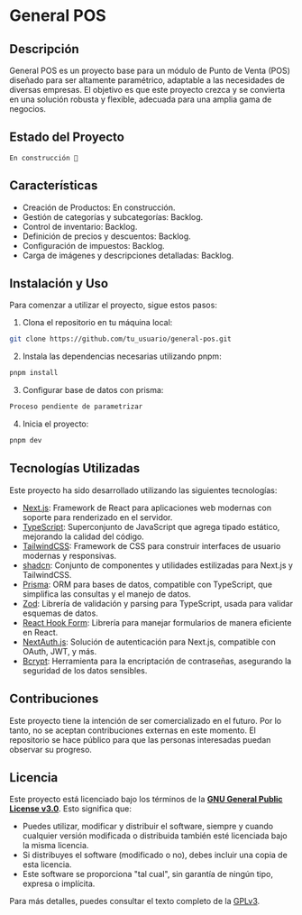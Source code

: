 # General POS

## Descripción

General POS es un proyecto base para un módulo de Punto de Venta (POS) diseñado para ser altamente paramétrico, adaptable a las necesidades de diversas empresas. El objetivo es que este proyecto crezca y se convierta en una solución robusta y flexible, adecuada para una amplia gama de negocios.

## Estado del Proyecto

`En construcción 🚧 `

## Características

- Creación de Productos: En construcción.
- Gestión de categorías y subcategorías: Backlog.
- Control de inventario: Backlog.
- Definición de precios y descuentos: Backlog.
- Configuración de impuestos: Backlog.
- Carga de imágenes y descripciones detalladas: Backlog.

## Instalación y Uso

Para comenzar a utilizar el proyecto, sigue estos pasos:

1. Clona el repositorio en tu máquina local:

```bash
git clone https://github.com/tu_usuario/general-pos.git
```

2. Instala las dependencias necesarias utilizando pnpm:

```bash
pnpm install
```

3. Configurar base de datos con prisma:

```bash
Proceso pendiente de parametrizar
```

4. Inicia el proyecto:

```bash
pnpm dev
```

## Tecnologías Utilizadas

Este proyecto ha sido desarrollado utilizando las siguientes tecnologías:

- [Next.js](https://nextjs.org/): Framework de React para aplicaciones web modernas con soporte para renderizado en el servidor.
- [TypeScript](https://www.typescriptlang.org/): Superconjunto de JavaScript que agrega tipado estático, mejorando la calidad del código.
- [TailwindCSS](https://tailwindcss.com/): Framework de CSS para construir interfaces de usuario modernas y responsivas.
- [shadcn](https://ui.shadcn.com/): Conjunto de componentes y utilidades estilizadas para Next.js y TailwindCSS.
- [Prisma](https://www.prisma.io/): ORM para bases de datos, compatible con TypeScript, que simplifica las consultas y el manejo de datos.
- [Zod](https://zod.dev/): Librería de validación y parsing para TypeScript, usada para validar esquemas de datos.
- [React Hook Form](https://react-hook-form.com/): Librería para manejar formularios de manera eficiente en React.
- [NextAuth.js](https://next-auth.js.org/): Solución de autenticación para Next.js, compatible con OAuth, JWT, y más.
- [Bcrypt](https://www.npmjs.com/package/bcrypt): Herramienta para la encriptación de contraseñas, asegurando la seguridad de los datos sensibles.

## Contribuciones

Este proyecto tiene la intención de ser comercializado en el futuro. Por lo tanto, no se aceptan contribuciones externas en este momento. El repositorio se hace público para que las personas interesadas puedan observar su progreso.

## Licencia

Este proyecto está licenciado bajo los términos de la **[GNU General Public License v3.0](https://www.gnu.org/licenses/gpl-3.0.html)**. Esto significa que:

- Puedes utilizar, modificar y distribuir el software, siempre y cuando cualquier versión modificada o distribuida también esté licenciada bajo la misma licencia.
- Si distribuyes el software (modificado o no), debes incluir una copia de esta licencia.
- Este software se proporciona "tal cual", sin garantía de ningún tipo, expresa o implícita.

Para más detalles, puedes consultar el texto completo de la [GPLv3](https://www.gnu.org/licenses/gpl-3.0.html).
